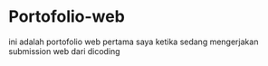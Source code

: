 # Portofolio-web
ini adalah portofolio web pertama saya ketika sedang mengerjakan submission web dari dicoding
